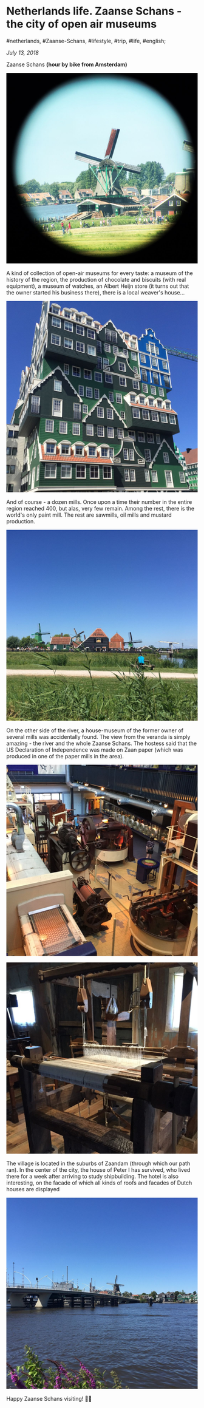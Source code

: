 # Netherlands life. Zaanse Schans - the city of open air museums

#netherlands, #Zaanse-Schans, #lifestyle, #trip, #life, #english;

_July 13, 2018_

Zaanse Schans **(hour by bike from Amsterdam)**

![Zaanse Schans mill](/images/netherlands-life-zaanse-schans-the-city-of-open-air-museums/1.jpg "Zaanse Schans mill")

A kind of collection of open-air museums for every taste: a museum of the history of the region, the production of chocolate and biscuits (with real equipment), a museum of watches, an Albert Heijn store (it turns out that the owner started his business there), there is a local weaver's house...

![Zaanse Schans interesting house](/images/netherlands-life-zaanse-schans-the-city-of-open-air-museums/2.jpg "Zaanse Schans interesting house")

And of course - a dozen mills. Once upon a time their number in the entire region reached 400, but alas, very few remain. Among the rest, there is the world's only paint mill. The rest are sawmills, oil mills and mustard production.

![Zaanse Schans mills](/images/netherlands-life-zaanse-schans-the-city-of-open-air-museums/3.jpg "Zaanse Schans mills")

On the other side of the river, a house-museum of the former owner of several mills was accidentally found. The view from the veranda is simply amazing - the river and the whole Zaanse Schans. The hostess said that the US Declaration of Independence was made on Zaan paper (which was produced in one of the paper mills in the area).

![Zaanse Schans chocolate fabrique](/images/netherlands-life-zaanse-schans-the-city-of-open-air-museums/4.jpg "Zaanse Schans chocolate fabrique")

![Zaanse Schans old fashioned machine](/images/netherlands-life-zaanse-schans-the-city-of-open-air-museums/5.jpg "Zaanse Schans old fashioned machine")

The village is located in the suburbs of Zaandam (through which our path ran). In the center of the city, the house of Peter I has survived, who lived there for a week after arriving to study shipbuilding. The hotel is also interesting, on the facade of which all kinds of roofs and facades of Dutch houses are displayed

![Zaanse Schans bridge across the river](/images/netherlands-life-zaanse-schans-the-city-of-open-air-museums/6.jpg "Zaanse Schans bridge across the river")


Happy Zaanse Schans visiting! ✌🏼
